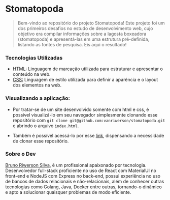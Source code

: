 # Stomatopoda
>Bem-vindo ao repositório do projeto Stomatopoda! Este projeto foi um dos primeiros desafios no estudo de desenvolvimento web, cujo objetivo era compilar informações sobre a lagosta boxeadora (stomatopoda) e apresentá-las em uma estrutura pré-definida, listando as fontes de pesquisa. Eis aqui o resultado!

### Tecnologias Utilizadas
- [HTML:](https://developer.mozilla.org/pt-BR/docs/Web/HTML) Linguagem de marcação utilizada para estruturar e apresentar o conteúdo na web.
- [CSS:](https://developer.mozilla.org/pt-BR/docs/Web/CSS) Linguagem de estilo utilizada para definir a aparência e o layout dos elementos na web.

### Visualizando a aplicação:
- Por tratar-se de um site desenvolvido somente com html e css, é possivel visualizá-lo em seu navegador simplesmente clonando esse repositório com `git clone git@github.com:vanriwerson/stomatopoda.git` e abrindo o arquivo `index.html`.

- Também é possível acessá-lo por esse [link](https://vanr-stomatopoda.netlify.app), dispensando a necessidade de clonar esse repositório.

### Sobre o Dev
[Bruno Riwerson Silva](https://www.linkedin.com/in/bruno-riwerson/), é um profissional apaixonado por tecnologia.
Desenvolvedor full-stack proficiente no uso de React com MaterialUI no front-end e NodeJS com Express no back-end, possui experiência no uso de bancos de dados relacionais e não-relacionais, além de conhecer outras tecnologias como Golang, Java, Docker entre outras, tornando-o dinâmico e apto a solucionar quaisquer problemas de modo eficiente.
